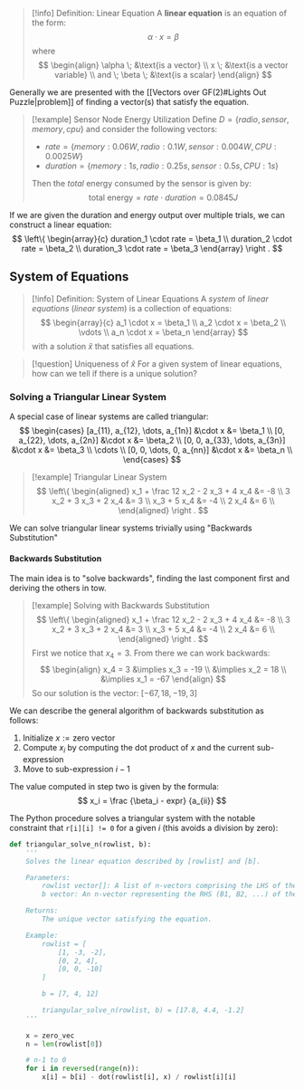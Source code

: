 > [!info] Definition: Linear Equation
> A **linear equation** is an equation of the form:
> $$
> \alpha \cdot x = \beta
> $$
> where
> $$
> \begin{align}
> \alpha \; &\text{is a vector} \\
> x \; &\text{is a vector variable} \\
> and \; \beta \; &\text{is a scalar} 
> \end{align}
> $$

Generally we are presented with the [[Vectors over GF(2)#Lights Out Puzzle|problem]] of finding a vector(s) that satisfy the equation.

>[!example] Sensor Node Energy Utilization
>Define $D = \{radio, sensor, memory, cpu\}$
>and consider the following vectors:
> - $rate = \{memory:0.06W, radio:0.1W, sensor:0.004W, CPU: 0.0025W\}$
> - $duration = \{memory: 1s, radio: 0.25s, sensor:0.5s, CPU: 1s\}$ 
> 
> Then the *total* energy consumed by the sensor is given by:
> $$
> \text{total energy} = rate \cdot duration = 0.0845J
> $$

If we are given the duration and energy output over multiple trials, we can construct a linear equation:
$$
\left\{
\begin{array}{c}
duration_1 \cdot rate = \beta_1 \\
duration_2 \cdot rate = \beta_2 \\
duration_3 \cdot rate = \beta_3
\end{array}
\right .
$$
## System of Equations

>[!info] Definition: System of Linear Equations
>A *system* of *linear equations* (*linear system*) is a collection of equations:
>$$
>\begin{array}{c}
>a_1 \cdot x = \beta_1 \\
>a_2 \cdot x = \beta_2 \\
>\vdots \\
>a_n \cdot x = \beta_n
>\end{array}
>$$
>with a solution $\hat x$ that satisfies all equations.

>[!question] Uniqueness of $\hat x$
>For a given system of linear equations, how can we tell if there is a unique solution?

### Solving a Triangular Linear System

A special case of linear systems are called triangular:
$$
\begin{cases}
[a_{11}, a_{12}, \dots, a_{1n}] &\cdot x &= \beta_1 \\
[0, a_{22}, \dots, a_{2n}] &\cdot x &= \beta_2 \\
[0, 0, a_{33}, \dots, a_{3n}] &\cdot x &= \beta_3 \\
\cdots \\
[0, 0, \dots, 0, a_{nn}] &\cdot x &= \beta_n \\
\end{cases}
$$

>[!example] Triangular Linear System
>$$
>\left\{
>\begin{aligned}
>x_1 + \frac 12 x_2 - 2 x_3 + 4 x_4 &= -8 \\
>3 x_2 + 3 x_3 + 2 x_4 &= 3 \\
>x_3 + 5 x_4 &= -4 \\
>2 x_4 &= 6 \\
>\end{aligned}
>\right .
>$$

We can solve triangular linear systems trivially using "Backwards Substitution"

#### Backwards Substitution

The main idea is to "solve backwards", finding the last component first and deriving the others in tow.

> [!example] Solving with Backwards Substitution
> $$
> \left\{
> \begin{aligned}
> x_1 + \frac 12 x_2 - 2 x_3 + 4 x_4 &= -8 \\
> 3 x_2 + 3 x_3 + 2 x_4 &= 3 \\
> x_3 + 5 x_4 &= -4 \\
> 2 x_4 &= 6 \\
> \end{aligned}
> \right .
> $$
> First we notice that $x_4 = 3$. From there we can work backwards:
> $$
> \begin{align}
> x_4 = 3 &\implies x_3 = -19 \\
> &\implies x_2 = 18 \\
> &\implies x_1 = -67
> \end{align}
> $$
> So our solution is the vector: $[-67, 18, -19, 3]$

We can describe the general algorithm of backwards substitution as follows:
1. Initialize $x := \text{zero vector}$
2. Compute $x_i$ by computing the dot product of $x$ and the current sub-expression
3. Move to sub-expression $i-1$ 

The value computed in step two is given by the formula:
$$
x_i = \frac {\beta_i - expr} {a_{ii}}
$$

The Python procedure solves a triangular system with the notable constraint that `r[i][i] != 0` for a given $i$ (this avoids a division by zero):

```Python
def triangular_solve_n(rowlist, b):
	'''
	Solves the linear equation described by [rowlist] and [b].

	Parameters:
	    rowlist vector[]: A list of n-vectors comprising the LHS of the system
	    b vector: An n-vector representing the RHS (B1, B2, ...) of the system

	Returns:
	    The unique vector satisfying the equation.

	Example:
		rowlist = [
			[1, -3, -2],
			[0, 2, 4],
			[0, 0, -10]
		]

		b = [7, 4, 12]

		triangular_solve_n(rowlist, b) = [17.8, 4.4, -1.2] 
	'''
	
	x = zero_vec
	n = len(rowlist[0])

	# n-1 to 0
	for i in reversed(range(n)):
		x[i] = b[i] - dot(rowlist[i], x) / rowlist[i][i]
```
